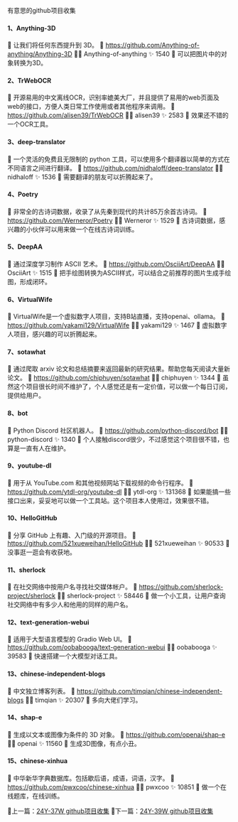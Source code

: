 有意思的github项目收集

#### 1、Anything-3D
📄 让我们将任何东西提升到 3D。
🔗 https://github.com/Anything-of-anything/Anything-3D
🧑‍💻 Anything-of-anything ✨ 1540
🔖 可以把图片中的对象转换为3D。

#### 2、TrWebOCR
📄 开源易用的中文离线OCR，识别率媲美大厂，并且提供了易用的web页面及web的接口，方便人类日常工作使用或者其他程序来调用。
🔗 https://github.com/alisen39/TrWebOCR
🧑‍💻 alisen39 ✨ 2583
🔖 效果还不错的一个OCR工具。

#### 3、deep-translator
📄 一个灵活的免费且无限制的 python 工具，可以使用多个翻译器以简单的方式在不同语言之间进行翻译。
🔗 https://github.com/nidhaloff/deep-translator
🧑‍💻 nidhaloff ✨ 1536
🔖 需要翻译的朋友可以折腾起来了。

#### 4、Poetry
📄 非常全的古诗词数据，收录了从先秦到现代的共计85万余首古诗词。
🔗 https://github.com/Werneror/Poetry
🧑‍💻 Werneror ✨ 1529
🔖 古诗词数据，感兴趣的小伙伴可以用来做一个在线古诗词训练。

#### 5、DeepAA
📄 通过深度学习制作 ASCII 艺术。
🔗 https://github.com/OsciiArt/DeepAA
🧑‍💻 OsciiArt ✨ 1515
🔖 把手绘图转换为ASCII样式，可以结合之前推荐的图片生成手绘图，形成闭环。

#### 6、VirtualWife
📄 VirtualWife是一个虚拟数字人项目，支持B站直播，支持openai、ollama。
🔗 https://github.com/yakami129/VirtualWife
🧑‍💻 yakami129 ✨ 1467
🔖 虚拟数字人项目，感兴趣的可以折腾起来。

#### 7、sotawhat
📄 通过爬取 arxiv 论文和总结摘要来返回最新的研究结果。帮助您每天阅读大量新论文。
🔗 https://github.com/chiphuyen/sotawhat
🧑‍💻 chiphuyen ✨ 1344
🔖 虽然这个项目很长时间不维护了，个人感觉还是有一定价值，可以做一个每日订阅，提供给用户。

#### 8、bot
📄 Python Discord 社区机器人。
🔗 https://github.com/python-discord/bot
🧑‍💻 python-discord ✨ 1340
🔖 个人接触discord很少，不过感觉这个项目很不错，也算是一直有人在维护。

#### 9、youtube-dl
📄 用于从 YouTube.com 和其他视频网站下载视频的命令行程序。
🔗 https://github.com/ytdl-org/youtube-dl
🧑‍💻 ytdl-org ✨ 131368
🔖 如果能搞一些接口出来，妥妥地可以做一个工具站。这个项目本人使用过，效果很不错。

#### 10、HelloGitHub
📄 分享 GitHub 上有趣、入门级的开源项目。
🔗 https://github.com/521xueweihan/HelloGitHub
🧑‍💻 521xueweihan ✨ 90533
🔖 没事逛一逛会有收获地。

#### 11、sherlock
📄 在社交网络中按用户名寻找社交媒体帐户。
🔗 https://github.com/sherlock-project/sherlock
🧑‍💻 sherlock-project ✨ 58446
🔖 做一个小工具，让用户查询社交网络中有多少人和他用的同样的用户名。

#### 12、text-generation-webui
📄 适用于大型语言模型的 Gradio Web UI。
🔗 https://github.com/oobabooga/text-generation-webui
🧑‍💻 oobabooga ✨ 39583
🔖 快速搭建一个大模型对话工具。

#### 13、chinese-independent-blogs
📄 中文独立博客列表。
🔗 https://github.com/timqian/chinese-independent-blogs
🧑‍💻 timqian ✨ 20307
🔖 多向大佬们学习。

#### 14、shap-e
📄 生成以文本或图像为条件的 3D 对象。
🔗 https://github.com/openai/shap-e
🧑‍💻 openai ✨ 11560
🔖 生成3D图像，有点小丑。

#### 15、chinese-xinhua
📄 中华新华字典数据库。包括歇后语，成语，词语，汉字。
🔗 https://github.com/pwxcoo/chinese-xinhua
🧑‍💻 pwxcoo ✨ 10851
🔖 做一个在线题库，在线训练。

🚏上一篇：[24Y-37W github项目收集](https://blog.xjmunity.com/post/24Y-37W%20github-xiang-mu-shou-ji.html)
🚩下一篇：[24Y-39W github项目收集](https://blog.xjmunity.com/post/24Y-39W%20github-xiang-mu-shou-ji.html)